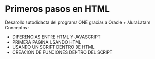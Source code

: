 # Primeros pasos en HTML
Desarollo autodidacta del programa ONE gracias a Oracle + AluraLatam
Conceptos :
- DIFERENCIAS ENTRE HTML Y JAVASCRIPT
- PRIMERA PAGINA USANDO HTML
- USANDO UN SCRIPT DENTRO DE HTML
- CREACION DE FUNCIONES DENTRO DEL SCRIPT
